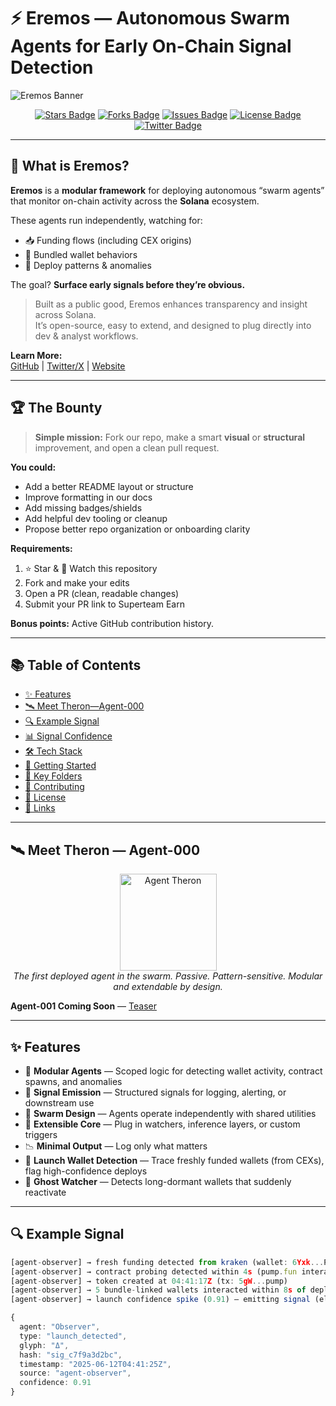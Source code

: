 # ⚡ Eremos — Autonomous Swarm Agents for Early On-Chain Signal Detection

![Eremos Banner](https://github.com/aryan007-bot/Eremos/raw/main/docs/banner2.png)

<p align="center">
<a href="https://github.com/EremosCore/Eremos/stargazers"><img src="https://img.shields.io/github/stars/EremosCore/Eremos?style=for-the-badge" alt="Stars Badge"/></a>
<a href="https://github.com/EremosCore/Eremos/network/members"><img src="https://img.shields.io/github/forks/EremosCore/Eremos?style=for-the-badge" alt="Forks Badge"/></a>
<a href="https://github.com/EremosCore/Eremos/issues"><img src="https://img.shields.io/github/issues/EremosCore/Eremos?style=for-the-badge" alt="Issues Badge"/></a>
<a href="https://github.com/EremosCore/Eremos/blob/main/LICENSE"><img src="https://img.shields.io/github/license/EremosCore/Eremos?style=for-the-badge" alt="License Badge"/></a>
<a href="https://x.com/EremosCore"><img src="https://img.shields.io/twitter/follow/EremosCore?style=for-the-badge" alt="Twitter Badge"/></a>
</p>

---

## 📖 What is Eremos?

**Eremos** is a **modular framework** for deploying autonomous “swarm agents” that monitor on-chain activity across the **Solana** ecosystem.  

These agents run independently, watching for:  
- 📥 Funding flows (including CEX origins)  
- 🔗 Bundled wallet behaviors  
- 🚀 Deploy patterns & anomalies  

The goal? **Surface early signals before they’re obvious.**  

> Built as a public good, Eremos enhances transparency and insight across Solana.  
> It’s open-source, easy to extend, and designed to plug directly into dev & analyst workflows.

**Learn More:**  
[GitHub](https://github.com/EremosCore/Eremos) | [Twitter/X](https://x.com/EremosCore) | [Website](https://www.eremos.io/)

---

## 🏆 The Bounty

> **Simple mission:** Fork our repo, make a smart **visual** or **structural** improvement, and open a clean pull request.

**You could:**
- Add a better README layout or structure  
- Improve formatting in our docs  
- Add missing badges/shields  
- Add helpful dev tooling or cleanup  
- Propose better repo organization or onboarding clarity  

**Requirements:**
1. ⭐ Star & 👀 Watch this repository  
2. Fork and make your edits  
3. Open a PR (clean, readable changes)  
4. Submit your PR link to Superteam Earn  

**Bonus points:** Active GitHub contribution history.

---

## 📚 Table of Contents

- [✨ Features](#-features)  
- [🛰 Meet Theron—Agent-000](#-meet-theronagent000)  
- [🔍 Example Signal](#-example-signal)  
- [📊 Signal Confidence](#-signal-confidence)  
- [🛠 Tech Stack](#-tech-stack)  
- [🚀 Getting Started](#-getting-started)  
- [📂 Key Folders](#-key-folders)  
- [🤝 Contributing](#-contributing)  
- [📜 License](#-license)  
- [🔗 Links](#-links)

---

## 🛰 Meet Theron — Agent-000

<p align="center">
  <img src="https://github.com/aryan007-bot/Eremos/raw/main/docs/therontphd2.png" alt="Agent Theron" width="155"/><br/>
  <em>The first deployed agent in the swarm. Passive. Pattern-sensitive. Modular and extendable by design.</em>
</p>

**Agent-001 Coming Soon** — [Teaser](https://x.com/EremosCore/status/1949154939923833239)

---

## ✨ Features

- 🧩 **Modular Agents** — Scoped logic for detecting wallet activity, contract spawns, and anomalies  
- 📡 **Signal Emission** — Structured signals for logging, alerting, or downstream use  
- 🐝 **Swarm Design** — Agents operate independently with shared utilities  
- 🔌 **Extensible Core** — Plug in watchers, inference layers, or custom triggers  
- 📉 **Minimal Output** — Log only what matters  
- 🚀 **Launch Wallet Detection** — Trace freshly funded wallets (from CEXs), flag high-confidence deploys  
- 👻 **Ghost Watcher** — Detects long-dormant wallets that suddenly reactivate

---

## 🔍 Example Signal

```ts
[agent-observer] → fresh funding detected from kraken (wallet: 6Yxk...P2M8) at 04:41:12Z
[agent-observer] → contract probing detected within 4s (pump.fun interaction traced)
[agent-observer] → token created at 04:41:17Z (tx: 5gW...pump)
[agent-observer] → 5 bundle-linked wallets interacted within 8s of deploy
[agent-observer] → launch confidence spike (0.91) — emitting signal (elapsed: 13s)

{
  agent: "Observer",
  type: "launch_detected",
  glyph: "Δ",
  hash: "sig_c7f9a3d2bc",
  timestamp: "2025-06-12T04:41:25Z",
  source: "agent-observer",
  confidence: 0.91
}
